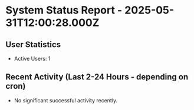# System Status Report - 2025-05-31T12:00:28.000Z

## User Statistics
- Active Users: 1

## Recent Activity (Last 2-24 Hours - depending on cron)
- No significant successful activity recently.

